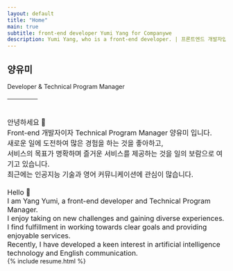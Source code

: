 ```yaml
---
layout: default
title: "Home"
main: true
subtitle: front-end developer Yumi Yang for Companywe
description: Yumi Yang, who is a front-end developer. | 프론트엔드 개발자입니다.
---
```


<div class="intro-animation">
    <section class="explanation">
        <h1 class="intro">
        양유미
        </h1>
        <div style="margin-top: 8px;">Developer & Technical Program Manager</div>
        <div style="border-bottom: 1px solid;
                    margin: 20px 0 40px;
                    width: 70px;"></div>
        <div class="intro" style="font-size: 16px;">
            안녕하세요 👋<br/>
            Front-end 개발자이자 Technical Program Manager 양유미 입니다.<br/>
            새로운 일에 도전하여 많은 경험을 하는 것을 좋아하고,<br/>
            서비스의 목표가 명확하며 즐거운 서비스를 제공하는 것을 일의 보람으로 여기고 있습니다.<br/>
    		최근에는 인공지능 기술과 영어 커뮤니케이션에 관심이 많습니다.
    		<br/><br/>
            <div>
    		Hello 👋 <br/>
            I am Yang Yumi, a front-end developer and Technical Program Manager.<br/>
            I enjoy taking on new challenges and gaining diverse experiences.<br/>
            I find fulfillment in working towards clear goals and providing enjoyable services.<br/>
            Recently, I have developed a keen interest in artificial intelligence technology and English communication.
            </div>
        </div>
    </section>

</div>
{% include resume.html %}
